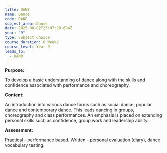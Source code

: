 ```yaml
---
title: DANE
name: Dance
code: DANE
subject_area: Dance
date: 2025-08-02T23:07:20.684Z
year: "9"
type: Subject Choice
course_duration: 6 Weeks
course_level: Year 9
leads_to:
  - DAN0
---
```

**Purpose:**

To develop a basic understanding of dance along with the skills and confidence associated with performance and choreography.

**Content:**

An introduction into various dance forms such as social dance, popular dance and contemporary dance. This leads dancing in groups, choreography and class performances. An emphasis is placed on extending personal skills such as confidence, group work and leadership ability.

**Assessment:**

Practical - performance based. Written - personal evaluation (diary), dance vocabulary testing.
